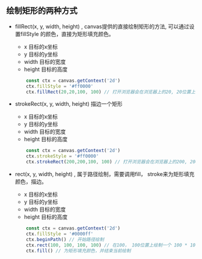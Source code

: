 ## 绘制矩形的两种方式
- fillRect(x, y, width, height) , canvas提供的直接绘制矩形的方法, 可以通过设置fillStyle 的颜色，直接为矩形填充颜色。
    - x 目标的x坐标
    - y 目标的y坐标
    - width 目标的宽度
    - height 目标的高度

    ```js
        const ctx = canvas.getContext('2d')
        ctx.fillStyle = '#ff0000'
        ctx.fillRect(20,20,100, 100) // 打开浏览器会在浏览器上的20, 20位置上画出一个100 * 100的红色矩形
    ```

- strokeRect(x, y, width, height) 描边一个矩形
    - x 目标的x坐标
    - y 目标的y坐标
    - width 目标的宽度
    - height 目标的高度

    ```js
        const ctx = canvas.getContext('2d')
        ctx.strokeStyle = '#ff0000'
        ctx.strokeRect(200,200,100, 100) // 打开浏览器会在浏览器上的200, 200位置上画出一个100 * 100的红色边框的矩形


- rect(x, y, width, height) , 属于路径绘制，需要调用fill， stroke来为矩形填充颜色，描边。
    - x 目标的x坐标
    - y 目标的y坐标
    - width 目标的宽度
    - height 目标的高度
    ```js
        const ctx = canvas.getContext('2d')
        ctx.fillStyle = '#0000ff'
        ctx.beginPath() // 开始路径绘制
        ctx.rect(100, 100, 100, 100) // 在100， 100位置上绘制一个 100 * 100的矩形
        ctx.fill() // 为矩形填充颜色，并结束当前绘制
    ```